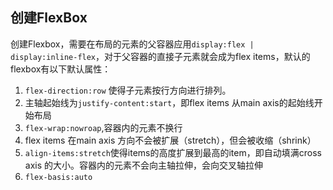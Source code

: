 
## 创建FlexBox
创建Flexbox，需要在布局的元素的父容器应用`display:flex | display:inline-flex`，对于父容器的直接子元素就会成为flex items，默认的flexbox有以下默认属性：
1. `flex-direction:row` 使得子元素按行方向进行排列。
2. 主轴起始线为`justify-content:start`，即flex items 从main axis的起始线开始布局
3. `flex-wrap:nowroap`,容器内的元素不换行
3. flex items 在main axis 方向不会被扩展（stretch），但会被收缩（shrink）
3. `align-items:stretch`使得items的高度扩展到最高的item，即自动填满cross axis 的大小。容器内的元素不会向主轴拉伸，会向交叉轴拉伸
4. `flex-basis:auto`